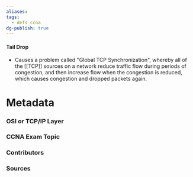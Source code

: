 ```yaml
---
aliases: 
tags:
  - defs_ccna
dg-publish: true
---
```

#### Tail Drop
- Causes a problem called "Global TCP Synchronization", whereby all of the [[TCP]] sources on a network reduce traffic flow during periods of congestion, and then increase flow when the congestion is reduced, which causes congestion and dropped packets again.








# Metadata
### OSI or TCP/IP Layer

### CCNA Exam Topic

### Contributors

### Sources
